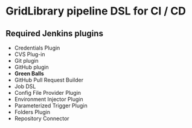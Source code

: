 # GridLibrary pipeline DSL for CI / CD
## Required Jenkins plugins
* Credentials Plugin
* CVS Plug-in
* Git plugin
* GitHub plugin
* **Green Balls**
* GitHub Pull Request Builder
* Job DSL
* Config File Provider Plugin
* Environment Injector Plugin
* Parameterized Trigger Plugin
* Folders Plugin
* Repository Connector
